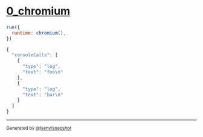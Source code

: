 # [0_chromium](../../console_calls_browsers.test.mjs#L31)

```js
run({
  runtime: chromium(),
})
```

```js
{
  "consoleCalls": [
    {
      "type": "log",
      "text": "foo\n"
    },
    {
      "type": "log",
      "text": "bar\n"
    }
  ]
}
```

---

<sub>
  Generated by <a href="https://github.com/jsenv/core/tree/main/packages/independent/snapshot">@jsenv/snapshot</a>
</sub>
